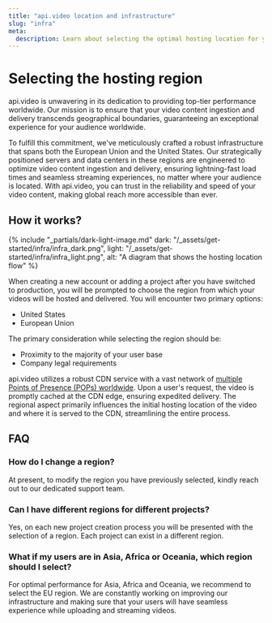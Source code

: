 ```yaml
---
title: "api.video location and infrastructure"
slug: "infra"
meta:
  description: Learn about selecting the optimal hosting location for your videos.
---
```


# Selecting the hosting region

api.video is unwavering in its dedication to providing top-tier performance worldwide. Our mission is to ensure that your video content ingestion and delivery transcends geographical boundaries, guaranteeing an exceptional experience for your audience worldwide.

To fulfill this commitment, we've meticulously crafted a robust infrastructure that spans both the European Union and the United States. Our strategically positioned servers and data centers in these regions are engineered to optimize video content ingestion and delivery, ensuring lightning-fast load times and seamless streaming experiences, no matter where your audience is located. With api.video, you can trust in the reliability and speed of your video content, making global reach more accessible than ever.

## How it works?

{% include "_partials/dark-light-image.md" dark: "/_assets/get-started/infra/infra_dark.png", light: "/_assets/get-started/infra/infra_light.png", alt: "A diagram that shows the hosting location flow" %}

When creating a new account or adding a project after you have switched to production, you will be prompted to choose the region from which your videos will be hosted and delivered. You will encounter two primary options:

* United States
* European Union

The primary consideration while selecting the region should be:

* Proximity to the majority of your user base
* Company legal requirements

api.video utilizes a robust CDN service with a vast network of [multiple Points of Presence (POPs) worldwide](https://www.fastly.com/network-map/). Upon a user's request, the video is promptly cached at the CDN edge, ensuring expedited delivery. The regional aspect primarily influences the initial hosting location of the video and where it is served to the CDN, streamlining the entire process.

## FAQ

### How do I change a region?

At present, to modify the region you have previously selected, kindly reach out to our dedicated support team.

### Can I have different regions for different projects?

Yes, on each new project creation process you will be presented with the selection of a region. Each project can exist in a different region.

### What if my users are in Asia, Africa or Oceania, which region should I select?

For optimal performance for Asia, Africa and Oceania, we recommend to select the EU region. We are constantly working on improving our infrastructure and making sure that your users will have seamless experience while uploading and streaming videos.
